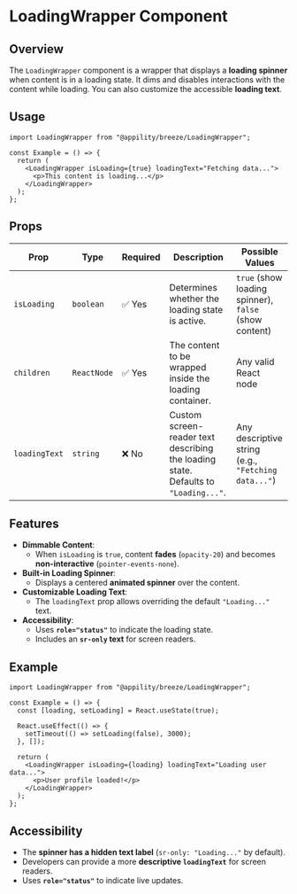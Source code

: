 # LoadingWrapper Component

## Overview

The `LoadingWrapper` component is a wrapper that displays a **loading spinner** when content is in a loading state. It dims and disables interactions with the content while loading. You can also customize the accessible **loading text**.

## Usage

```tsx
import LoadingWrapper from "@appility/breeze/LoadingWrapper";

const Example = () => {
  return (
    <LoadingWrapper isLoading={true} loadingText="Fetching data...">
      <p>This content is loading...</p>
    </LoadingWrapper>
  );
};
```

## Props

| Prop         | Type            | Required | Description                                        | Possible Values |
|-------------|----------------|----------|--------------------------------------------------|----------------|
| `isLoading`  | `boolean`       | ✅ Yes   | Determines whether the loading state is active.  | `true` (show loading spinner), `false` (show content) |
| `children`   | `ReactNode`     | ✅ Yes   | The content to be wrapped inside the loading container. | Any valid React node |
| `loadingText` | `string`       | ❌ No    | Custom screen-reader text describing the loading state. Defaults to `"Loading..."`. | Any descriptive string (e.g., `"Fetching data..."`) |

## Features

- **Dimmable Content**:
  - When `isLoading` is `true`, content **fades** (`opacity-20`) and becomes **non-interactive** (`pointer-events-none`).
- **Built-in Loading Spinner**:
  - Displays a centered **animated spinner** over the content.
- **Customizable Loading Text**:
  - The `loadingText` prop allows overriding the default `"Loading..."` text.
- **Accessibility**:
  - Uses **`role="status"`** to indicate the loading state.
  - Includes an **`sr-only` text** for screen readers.

## Example

```tsx
import LoadingWrapper from "@appility/breeze/LoadingWrapper";

const Example = () => {
  const [loading, setLoading] = React.useState(true);

  React.useEffect(() => {
    setTimeout(() => setLoading(false), 3000);
  }, []);

  return (
    <LoadingWrapper isLoading={loading} loadingText="Loading user data...">
      <p>User profile loaded!</p>
    </LoadingWrapper>
  );
};
```

## Accessibility

- The **spinner has a hidden text label** (`sr-only: "Loading..."` by default).
- Developers can provide a more **descriptive `loadingText`** for screen readers.
- Uses **`role="status"`** to indicate live updates.

